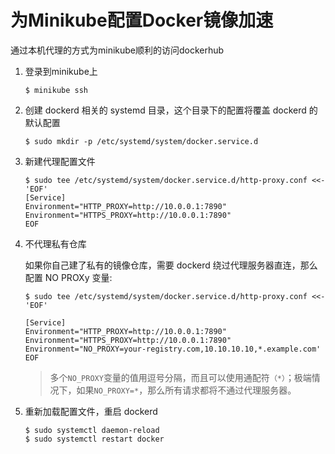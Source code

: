 # 为Minikube配置Docker镜像加速

通过本机代理的方式为minikube顺利的访问dockerhub

1. 登录到minikube上

   ```shell
   $ minikube ssh
   ```

2. 创建 dockerd 相关的 systemd 目录，这个目录下的配置将覆盖 dockerd 的默认配置

   ```shell
   $ sudo mkdir -p /etc/systemd/system/docker.service.d
   ```

3. 新建代理配置文件

   ```shell
   $ sudo tee /etc/systemd/system/docker.service.d/http-proxy.conf <<-'EOF'
   [Service]
   Environment="HTTP_PROXY=http://10.0.0.1:7890"
   Environment="HTTPS_PROXY=http://10.0.0.1:7890"
   EOF
   ```

4. 不代理私有仓库

   如果你自己建了私有的镜像仓库，需要 dockerd 绕过代理服务器直连，那么配置 NO PROXy 变量:

   ```shell
   $ sudo tee /etc/systemd/system/docker.service.d/http-proxy.conf <<-'EOF'
   
   [Service]
   Environment="HTTP_PROXY=http://10.0.0.1:7890"
   Environment="HTTPS_PROXY=http://10.0.0.1:7890"
   Environment="NO_PROXY=your-registry.com,10.10.10.10,*.example.com'
   EOF
   ```

   > 多个`NO_PROXY`变量的值用逗号分隔，而且可以使用通配符`（*）`；极端情况下，如果`NO_PROXY=*`，那么所有请求都将不通过代理服务器。

5. 重新加载配置文件，重启 dockerd

   ```shell
   $ sudo systemctl daemon-reload
   $ sudo systemctl restart docker
   ```